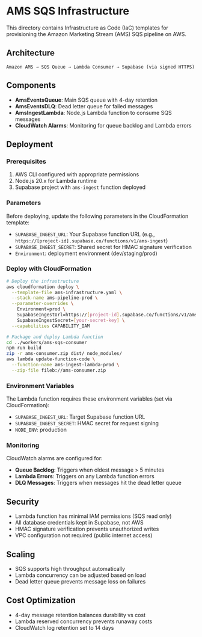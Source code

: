 # AMS SQS Infrastructure

This directory contains Infrastructure as Code (IaC) templates for provisioning the Amazon Marketing Stream (AMS) SQS pipeline on AWS.

## Architecture

```
Amazon AMS → SQS Queue → Lambda Consumer → Supabase (via signed HTTPS)
```

## Components

- **AmsEventsQueue**: Main SQS queue with 4-day retention
- **AmsEventsDLQ**: Dead letter queue for failed messages  
- **AmsIngestLambda**: Node.js Lambda function to consume SQS messages
- **CloudWatch Alarms**: Monitoring for queue backlog and Lambda errors

## Deployment

### Prerequisites

1. AWS CLI configured with appropriate permissions
2. Node.js 20.x for Lambda runtime
3. Supabase project with `ams-ingest` function deployed

### Parameters

Before deploying, update the following parameters in the CloudFormation template:

- `SUPABASE_INGEST_URL`: Your Supabase function URL (e.g., `https://[project-id].supabase.co/functions/v1/ams-ingest`)
- `SUPABASE_INGEST_SECRET`: Shared secret for HMAC signature verification
- `Environment`: deployment environment (dev/staging/prod)

### Deploy with CloudFormation

```bash
# Deploy the infrastructure
aws cloudformation deploy \
  --template-file ams-infrastructure.yaml \
  --stack-name ams-pipeline-prod \
  --parameter-overrides \
    Environment=prod \
    SupabaseIngestUrl=https://[project-id].supabase.co/functions/v1/ams-ingest \
    SupabaseIngestSecret=[your-secret-key] \
  --capabilities CAPABILITY_IAM

# Package and deploy Lambda function
cd ../workers/ams-sqs-consumer
npm run build
zip -r ams-consumer.zip dist/ node_modules/
aws lambda update-function-code \
  --function-name ams-ingest-lambda-prod \
  --zip-file fileb://ams-consumer.zip
```

### Environment Variables

The Lambda function requires these environment variables (set via CloudFormation):

- `SUPABASE_INGEST_URL`: Target Supabase function URL
- `SUPABASE_INGEST_SECRET`: HMAC secret for request signing
- `NODE_ENV`: production

### Monitoring

CloudWatch alarms are configured for:

- **Queue Backlog**: Triggers when oldest message > 5 minutes
- **Lambda Errors**: Triggers on any Lambda function errors
- **DLQ Messages**: Triggers when messages hit the dead letter queue

## Security

- Lambda function has minimal IAM permissions (SQS read only)
- All database credentials kept in Supabase, not AWS
- HMAC signature verification prevents unauthorized writes
- VPC configuration not required (public internet access)

## Scaling

- SQS supports high throughput automatically
- Lambda concurrency can be adjusted based on load
- Dead letter queue prevents message loss on failures

## Cost Optimization

- 4-day message retention balances durability vs cost
- Lambda reserved concurrency prevents runaway costs
- CloudWatch log retention set to 14 days